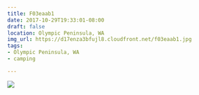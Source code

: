 ```yaml
---
title: F03eaab1
date: 2017-10-29T19:33:01-08:00
draft: false
location: Olympic Peninsula, WA
img_url: https://d17enza3bfujl8.cloudfront.net/f03eaab1.jpg
tags:
- Olympic Peninsula, WA
- camping

---
```


![](https://d17enza3bfujl8.cloudfront.net/f03eaab1.jpg)
